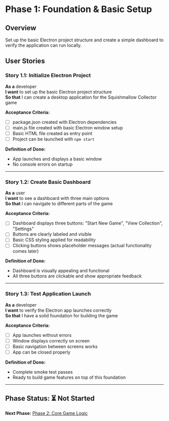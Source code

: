 # Phase 1: Foundation & Basic Setup

## Overview
Set up the basic Electron project structure and create a simple dashboard to verify the application can run locally.

## User Stories

### Story 1.1: Initialize Electron Project
**As a** developer  
**I want** to set up the basic Electron project structure  
**So that** I can create a desktop application for the Squishmallow Collector game  

**Acceptance Criteria:**
- [ ] package.json created with Electron dependencies
- [ ] main.js file created with basic Electron window setup
- [ ] Basic HTML file created as entry point
- [ ] Project can be launched with `npm start`

**Definition of Done:**
- App launches and displays a basic window
- No console errors on startup

---

### Story 1.2: Create Basic Dashboard
**As a** user  
**I want** to see a dashboard with three main options  
**So that** I can navigate to different parts of the game  

**Acceptance Criteria:**
- [ ] Dashboard displays three buttons: "Start New Game", "View Collection", "Settings"
- [ ] Buttons are clearly labeled and visible
- [ ] Basic CSS styling applied for readability
- [ ] Clicking buttons shows placeholder messages (actual functionality comes later)

**Definition of Done:**
- Dashboard is visually appealing and functional
- All three buttons are clickable and show appropriate feedback

---

### Story 1.3: Test Application Launch
**As a** developer  
**I want** to verify the Electron app launches correctly  
**So that** I have a solid foundation for building the game  

**Acceptance Criteria:**
- [ ] App launches without errors
- [ ] Window displays correctly on screen
- [ ] Basic navigation between screens works
- [ ] App can be closed properly

**Definition of Done:**
- Complete smoke test passes
- Ready to build game features on top of this foundation

---

## Phase Status: ⏳ Not Started

**Next Phase:** [Phase 2: Core Game Logic](./phase-2-core-game.md)